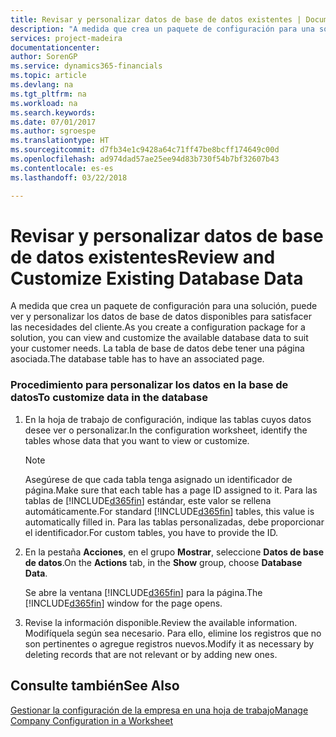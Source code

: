 ```yaml
---
title: Revisar y personalizar datos de base de datos existentes | Documentos de Microsoft
description: "A medida que crea un paquete de configuración para una solución, puede ver y personalizar los datos de base de datos disponibles para satisfacer las necesidades del cliente. La tabla de base de datos debe tener una página asociada."
services: project-madeira
documentationcenter: 
author: SorenGP
ms.service: dynamics365-financials
ms.topic: article
ms.devlang: na
ms.tgt_pltfrm: na
ms.workload: na
ms.search.keywords: 
ms.date: 07/01/2017
ms.author: sgroespe
ms.translationtype: HT
ms.sourcegitcommit: d7fb34e1c9428a64c71ff47be8bcff174649c00d
ms.openlocfilehash: ad974dad57ae25ee94d83b730f54b7bf32607b43
ms.contentlocale: es-es
ms.lasthandoff: 03/22/2018

---
```

# <a name="review-and-customize-existing-database-data"></a><span data-ttu-id="7d256-104">Revisar y personalizar datos de base de datos existentes</span><span class="sxs-lookup"><span data-stu-id="7d256-104">Review and Customize Existing Database Data</span></span>
<span data-ttu-id="7d256-105">A medida que crea un paquete de configuración para una solución, puede ver y personalizar los datos de base de datos disponibles para satisfacer las necesidades del cliente.</span><span class="sxs-lookup"><span data-stu-id="7d256-105">As you create a configuration package for a solution, you can view and customize the available database data to suit your customer needs.</span></span> <span data-ttu-id="7d256-106">La tabla de base de datos debe tener una página asociada.</span><span class="sxs-lookup"><span data-stu-id="7d256-106">The database table has to have an associated page.</span></span>  

### <a name="to-customize-data-in-the-database"></a><span data-ttu-id="7d256-107">Procedimiento para personalizar los datos en la base de datos</span><span class="sxs-lookup"><span data-stu-id="7d256-107">To customize data in the database</span></span>  

1.  <span data-ttu-id="7d256-108">En la hoja de trabajo de configuración, indique las tablas cuyos datos desee ver o personalizar.</span><span class="sxs-lookup"><span data-stu-id="7d256-108">In the configuration worksheet, identify the tables whose data that you want to view or customize.</span></span>  

    > [!NOTE]  
    >  <span data-ttu-id="7d256-109">Asegúrese de que cada tabla tenga asignado un identificador de página.</span><span class="sxs-lookup"><span data-stu-id="7d256-109">Make sure that each table has a page ID assigned to it.</span></span> <span data-ttu-id="7d256-110">Para las tablas de [!INCLUDE[d365fin](includes/d365fin_md.md)] estándar, este valor se rellena automáticamente.</span><span class="sxs-lookup"><span data-stu-id="7d256-110">For standard [!INCLUDE[d365fin](includes/d365fin_md.md)] tables, this value is automatically filled in.</span></span> <span data-ttu-id="7d256-111">Para las tablas personalizadas, debe proporcionar el identificador.</span><span class="sxs-lookup"><span data-stu-id="7d256-111">For custom tables, you have to provide the ID.</span></span>  

2.  <span data-ttu-id="7d256-112">En la pestaña **Acciones**, en el grupo **Mostrar**, seleccione **Datos de base de datos**.</span><span class="sxs-lookup"><span data-stu-id="7d256-112">On the **Actions** tab, in the **Show** group, choose **Database Data**.</span></span>  

     <span data-ttu-id="7d256-113">Se abre la ventana [!INCLUDE[d365fin](includes/d365fin_md.md)] para la página.</span><span class="sxs-lookup"><span data-stu-id="7d256-113">The [!INCLUDE[d365fin](includes/d365fin_md.md)] window for the page opens.</span></span>  

3.  <span data-ttu-id="7d256-114">Revise la información disponible.</span><span class="sxs-lookup"><span data-stu-id="7d256-114">Review the available information.</span></span> <span data-ttu-id="7d256-115">Modifíquela según sea necesario. Para ello, elimine los registros que no son pertinentes o agregue registros nuevos.</span><span class="sxs-lookup"><span data-stu-id="7d256-115">Modify it as necessary by deleting records that are not relevant or by adding new ones.</span></span>  

## <a name="see-also"></a><span data-ttu-id="7d256-116">Consulte también</span><span class="sxs-lookup"><span data-stu-id="7d256-116">See Also</span></span>  
 [<span data-ttu-id="7d256-117">Gestionar la configuración de la empresa en una hoja de trabajo</span><span class="sxs-lookup"><span data-stu-id="7d256-117">Manage Company Configuration in a Worksheet</span></span>](admin-how-to-manage-company-configuration-in-a-worksheet.md)

